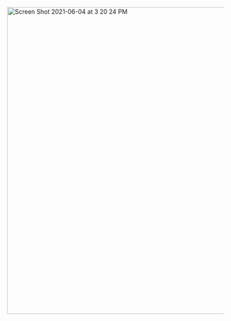 <img width="713" alt="Screen Shot 2021-06-04 at 3 20 24 PM" src="https://user-images.githubusercontent.com/72880293/120868248-7bc8b380-c548-11eb-90bd-50803473262a.png">
